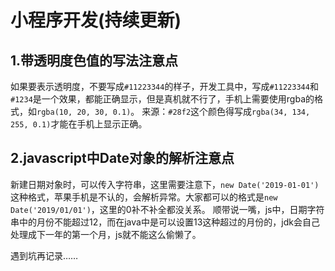 # 小程序开发(持续更新)

## 1.带透明度色值的写法注意点
如果要表示透明度，不要写成`#11223344`的样子，开发工具中，写成`#11223344`和`#1234`是一个效果，都能正确显示，但是真机就不行了，手机上需要使用rgba的格式，如`rgba(10, 20, 30, 0.1)`。
来源：`#28f2`这个颜色得写成`rgba(34, 134, 255, 0.1)`才能在手机上显示正确。

## 2.javascript中Date对象的解析注意点
新建日期对象时，可以传入字符串，这里需要注意下，`new Date('2019-01-01')`这种格式，苹果手机是不认的，会解析异常。大家都可以的格式是`new Date('2019/01/01')`，这里的0补不补全都没关系。
顺带说一嘴，js中，日期字符串中的月份不能超过12，而在java中是可以设置13这种超过的月份的，jdk会自己处理成下一年的第一个月，js就不能这么偷懒了。






遇到坑再记录……